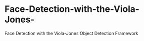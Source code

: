 # Face-Detection-with-the-Viola-Jones-
Face Detection with the Viola-Jones Object Detection Framework 
